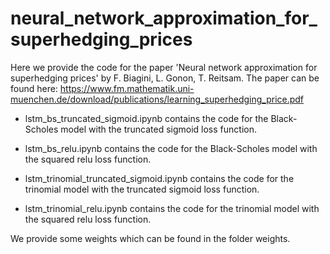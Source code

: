 # neural_network_approximation_for_superhedging_prices
Here we provide the code for the paper 'Neural network approximation for superhedging prices' by F. Biagini, L. Gonon, T. Reitsam. 
The paper can be found here: https://www.fm.mathematik.uni-muenchen.de/download/publications/learning_superhedging_price.pdf

- lstm_bs_truncated_sigmoid.ipynb contains the code for the Black-Scholes model with the truncated sigmoid loss function.

- lstm_bs_relu.ipynb contains the code for the Black-Scholes model with the squared relu loss function. 

- lstm_trinomial_truncated_sigmoid.ipynb contains the code for the trinomial model with the truncated sigmoid loss function.

- lstm_trinomial_relu.ipynb contains the code for the trinomial model with the squared relu loss function.

We provide some weights which can be found in the folder weights.
